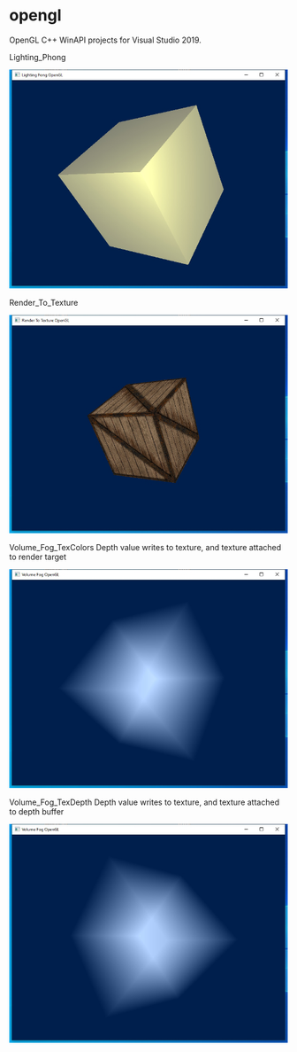 # opengl

OpenGL C++ WinAPI projects for Visual Studio 2019.

Lighting_Phong

<img src="https://github.com/kurlyak/opengl/blob/main/pics/Lighting_Phong.png" alt="OpenGL Lighting Phong" width=600 />


Render_To_Texture

<img src="https://github.com/kurlyak/opengl/blob/main/pics/Render_To_Texture.png" alt="OpenGL Render To Texture" width=600 />


Volume_Fog_TexColors Depth value writes to texture, and texture attached to render target

<img src="https://github.com/kurlyak/opengl/blob/main/pics/Volume_Fog_TexColors.png" alt="OpenGL Volume Fog" width=600 />


Volume_Fog_TexDepth Depth value writes to texture, and texture attached to depth buffer

<img src="https://github.com/kurlyak/opengl/blob/main/pics/Volume_Fog_TexDepth.png" alt="OpenGL Volume Fog" width=600 />


